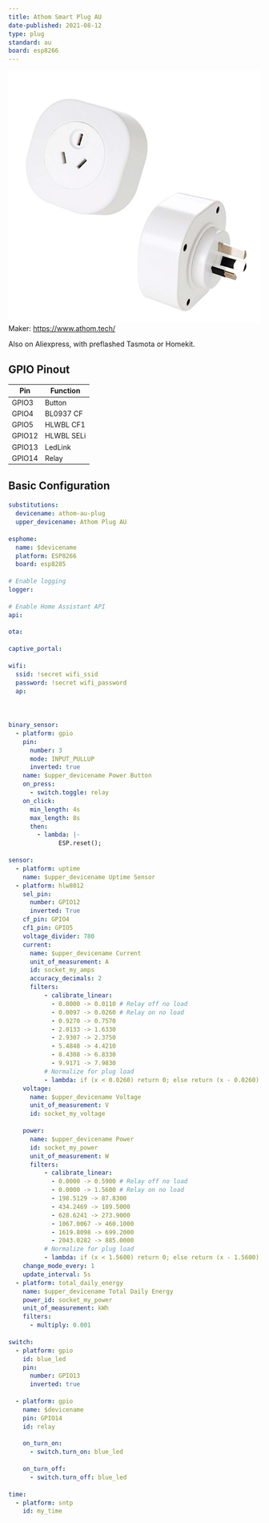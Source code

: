 ```yaml
---
title: Athom Smart Plug AU
date-published: 2021-08-12
type: plug
standard: au
board: esp8266
---
```


![alt text](Athom-Plug-AU.png "Athom Smart Plug AU")
Maker: https://www.athom.tech/

Also on Aliexpress, with preflashed Tasmota or Homekit.

## GPIO Pinout

| Pin    | Function            |
| ------ | ------------------- |
| GPIO3  | Button              |
| GPIO4  | BL0937 CF           |
| GPIO5  | HLWBL CF1           |
| GPIO12 | HLWBL SELi          |
| GPIO13 | LedLink             |
| GPIO14 | Relay               |

## Basic Configuration

```yaml
substitutions:
  devicename: athom-au-plug
  upper_devicename: Athom Plug AU

esphome:
  name: $devicename
  platform: ESP8266
  board: esp8285

# Enable logging
logger:

# Enable Home Assistant API
api:

ota:

captive_portal:

wifi:
  ssid: !secret wifi_ssid
  password: !secret wifi_password
  ap:



binary_sensor:
  - platform: gpio
    pin:
      number: 3
      mode: INPUT_PULLUP
      inverted: true
    name: $upper_devicename Power Button
    on_press:
      - switch.toggle: relay
    on_click:
      min_length: 4s
      max_length: 8s
      then:
        - lambda: |-
              ESP.reset();

sensor:
  - platform: uptime
    name: $upper_devicename Uptime Sensor
  - platform: hlw8012
    sel_pin:
      number: GPIO12
      inverted: True
    cf_pin: GPIO4
    cf1_pin: GPIO5
    voltage_divider: 780
    current:
      name: $upper_devicename Current
      unit_of_measurement: A
      id: socket_my_amps
      accuracy_decimals: 2
      filters:
          - calibrate_linear:
            - 0.0000 -> 0.0110 # Relay off no load
            - 0.0097 -> 0.0260 # Relay on no load
            - 0.9270 -> 0.7570
            - 2.0133 -> 1.6330
            - 2.9307 -> 2.3750
            - 5.4848 -> 4.4210
            - 8.4308 -> 6.8330
            - 9.9171 -> 7.9830
          # Normalize for plug load
          - lambda: if (x < 0.0260) return 0; else return (x - 0.0260);
    voltage:
      name: $upper_devicename Voltage
      unit_of_measurement: V
      id: socket_my_voltage

    power:
      name: $upper_devicename Power
      id: socket_my_power
      unit_of_measurement: W
      filters:
          - calibrate_linear:
            - 0.0000 -> 0.5900 # Relay off no load
            - 0.0000 -> 1.5600 # Relay on no load
            - 198.5129 -> 87.8300
            - 434.2469 -> 189.5000
            - 628.6241 -> 273.9000
            - 1067.0067 -> 460.1000
            - 1619.8098 -> 699.2000
            - 2043.0282 -> 885.0000
          # Normalize for plug load
          - lambda: if (x < 1.5600) return 0; else return (x - 1.5600);
    change_mode_every: 1
    update_interval: 5s
  - platform: total_daily_energy
    name: $upper_devicename Total Daily Energy
    power_id: socket_my_power
    unit_of_measurement: kWh
    filters:
      - multiply: 0.001

switch:
  - platform: gpio
    id: blue_led
    pin:
      number: GPIO13
      inverted: true

  - platform: gpio
    name: $devicename
    pin: GPIO14
    id: relay

    on_turn_on:
      - switch.turn_on: blue_led

    on_turn_off:
      - switch.turn_off: blue_led

time:
  - platform: sntp
    id: my_time
```
